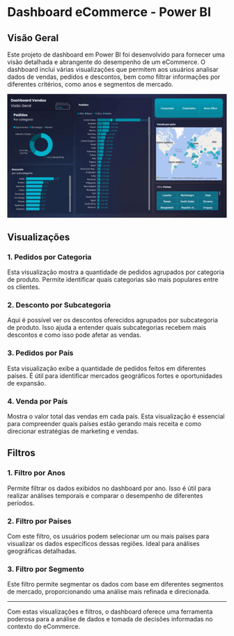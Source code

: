 # Dashboard eCommerce - Power BI

## Visão Geral

Este projeto de dashboard em Power BI foi desenvolvido para fornecer uma visão detalhada e abrangente do desempenho de um eCommerce. O dashboard inclui várias visualizações que permitem aos usuários analisar dados de vendas, pedidos e descontos, bem como filtrar informações por diferentes critérios, como anos e segmentos de mercado.

![Dashboard eCommerce](https://github.com/vhsmdev/dashboard-ecommerce/blob/main/PrintsProjeto/P00.png?raw=true)

## Visualizações

### 1. Pedidos por Categoria

Esta visualização mostra a quantidade de pedidos agrupados por categoria de produto. Permite identificar quais categorias são mais populares entre os clientes.

### 2. Desconto por Subcategoria

Aqui é possível ver os descontos oferecidos agrupados por subcategoria de produto. Isso ajuda a entender quais subcategorias recebem mais descontos e como isso pode afetar as vendas.

### 3. Pedidos por País

Esta visualização exibe a quantidade de pedidos feitos em diferentes países. É útil para identificar mercados geográficos fortes e oportunidades de expansão.

### 4. Venda por País

Mostra o valor total das vendas em cada país. Esta visualização é essencial para compreender quais países estão gerando mais receita e como direcionar estratégias de marketing e vendas.

## Filtros

### 1. Filtro por Anos

Permite filtrar os dados exibidos no dashboard por ano. Isso é útil para realizar análises temporais e comparar o desempenho de diferentes períodos.

### 2. Filtro por Países

Com este filtro, os usuários podem selecionar um ou mais países para visualizar os dados específicos dessas regiões. Ideal para análises geográficas detalhadas.

### 3. Filtro por Segmento

Este filtro permite segmentar os dados com base em diferentes segmentos de mercado, proporcionando uma análise mais refinada e direcionada.

---

Com estas visualizações e filtros, o dashboard oferece uma ferramenta poderosa para a análise de dados e tomada de decisões informadas no contexto do eCommerce.
